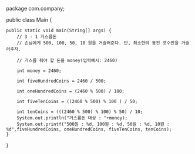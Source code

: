 package com.company;

public class Main {

    public static void main(String[] args) {
        // 3 - 1 거스름돈
        // 손님에게 500, 100, 50, 10 원을 거슬러준다. 단, 최소한의 동전 갯수만을 거슬러주자.

        // 거스름 줘야 할 돈을 money(입력예시: 2460)

        int money = 2460;

        int fiveHundredCoins = 2460 / 500;

        int oneHundredCoins = (2460 % 500) / 100;

        int fiveTenCoins = ((2460 % 500) % 100 ) / 50;

        int tenCoins = (((2460 % 500) % 100) % 50) / 10;
        System.out.println("거스름돈 대상 : "+money);
        System.out.printf("500원 : %d, 100원 : %d, 50원 : %d, 10원 : %d",fiveHundredCoins, oneHundredCoins, fiveTenCoins, tenCoins);
    }

}
